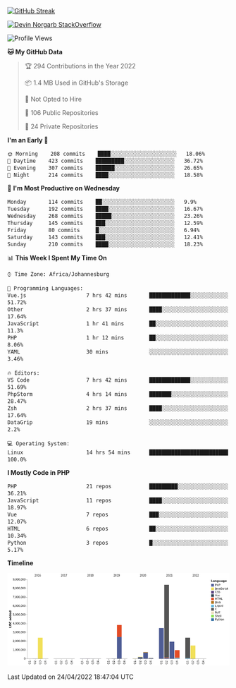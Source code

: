 
[![GitHub Streak](http://github-readme-streak-stats.herokuapp.com?user=DevinNorgarb&date_format=M%20j%5B%2C%20Y%5D)](https://git.io/streak-stats)


[![Devin Norgarb StackOverflow](https://github-readme-stackoverflow.vercel.app/?userID=4993755)](https://stackoverflow.com/users/4993755/devin-norgarb)

<!--START_SECTION:waka-->
![Profile Views](http://img.shields.io/badge/Profile%20Views-0-blue)

**🐱 My GitHub Data** 

> 🏆 294 Contributions in the Year 2022
 > 
> 📦 1.4 MB Used in GitHub's Storage 
 > 
> 🚫 Not Opted to Hire
 > 
> 📜 106 Public Repositories 
 > 
> 🔑 24 Private Repositories  
 > 
**I'm an Early 🐤** 

```text
🌞 Morning    208 commits    ████░░░░░░░░░░░░░░░░░░░░░   18.06% 
🌆 Daytime    423 commits    █████████░░░░░░░░░░░░░░░░   36.72% 
🌃 Evening    307 commits    ██████░░░░░░░░░░░░░░░░░░░   26.65% 
🌙 Night      214 commits    ████░░░░░░░░░░░░░░░░░░░░░   18.58%

```
📅 **I'm Most Productive on Wednesday** 

```text
Monday       114 commits    ██░░░░░░░░░░░░░░░░░░░░░░░   9.9% 
Tuesday      192 commits    ████░░░░░░░░░░░░░░░░░░░░░   16.67% 
Wednesday    268 commits    █████░░░░░░░░░░░░░░░░░░░░   23.26% 
Thursday     145 commits    ███░░░░░░░░░░░░░░░░░░░░░░   12.59% 
Friday       80 commits     █░░░░░░░░░░░░░░░░░░░░░░░░   6.94% 
Saturday     143 commits    ███░░░░░░░░░░░░░░░░░░░░░░   12.41% 
Sunday       210 commits    ████░░░░░░░░░░░░░░░░░░░░░   18.23%

```


📊 **This Week I Spent My Time On** 

```text
⌚︎ Time Zone: Africa/Johannesburg

💬 Programming Languages: 
Vue.js                   7 hrs 42 mins       █████████████░░░░░░░░░░░░   51.72% 
Other                    2 hrs 37 mins       ████░░░░░░░░░░░░░░░░░░░░░   17.64% 
JavaScript               1 hr 41 mins        ██░░░░░░░░░░░░░░░░░░░░░░░   11.3% 
PHP                      1 hr 12 mins        ██░░░░░░░░░░░░░░░░░░░░░░░   8.06% 
YAML                     30 mins             ░░░░░░░░░░░░░░░░░░░░░░░░░   3.46%

🔥 Editors: 
VS Code                  7 hrs 42 mins       █████████████░░░░░░░░░░░░   51.69% 
PhpStorm                 4 hrs 14 mins       ███████░░░░░░░░░░░░░░░░░░   28.47% 
Zsh                      2 hrs 37 mins       ████░░░░░░░░░░░░░░░░░░░░░   17.64% 
DataGrip                 19 mins             ░░░░░░░░░░░░░░░░░░░░░░░░░   2.2%

💻 Operating System: 
Linux                    14 hrs 54 mins      █████████████████████████   100.0%

```

**I Mostly Code in PHP** 

```text
PHP                      21 repos            █████████░░░░░░░░░░░░░░░░   36.21% 
JavaScript               11 repos            ████░░░░░░░░░░░░░░░░░░░░░   18.97% 
Vue                      7 repos             ███░░░░░░░░░░░░░░░░░░░░░░   12.07% 
HTML                     6 repos             ██░░░░░░░░░░░░░░░░░░░░░░░   10.34% 
Python                   3 repos             █░░░░░░░░░░░░░░░░░░░░░░░░   5.17%

```


**Timeline**

![Chart not found](https://raw.githubusercontent.com/DevinNorgarb/DevinNorgarb/main/charts/bar_graph.png) 


 Last Updated on 24/04/2022 18:47:04 UTC
<!--END_SECTION:waka-->

